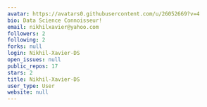 ```yaml
---
avatar: https://avatars0.githubusercontent.com/u/26052669?v=4
bio: Data Science Connoisseur!
email: nikhilxavier@yahoo.com
followers: 2
following: 2
forks: null
login: Nikhil-Xavier-DS
open_issues: null
public_repos: 17
stars: 2
title: Nikhil-Xavier-DS
user_type: User
website: null
---
```

